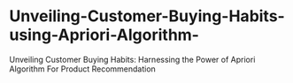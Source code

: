 # Unveiling-Customer-Buying-Habits-using-Apriori-Algorithm-
Unveiling Customer Buying Habits: Harnessing the Power of Apriori Algorithm For Product Recommendation
